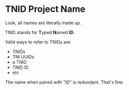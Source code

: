 # TNID Project Name

Look, all names are literally made up.

TNID stands for **T**yped **N**amed **ID**.

Valid ways to refer to TNIDs are:

- TNIDs
- TNI UUIDs
- a TNID
- TNID ID
- etc

The name when paired with "ID" is redundant. That's fine.
